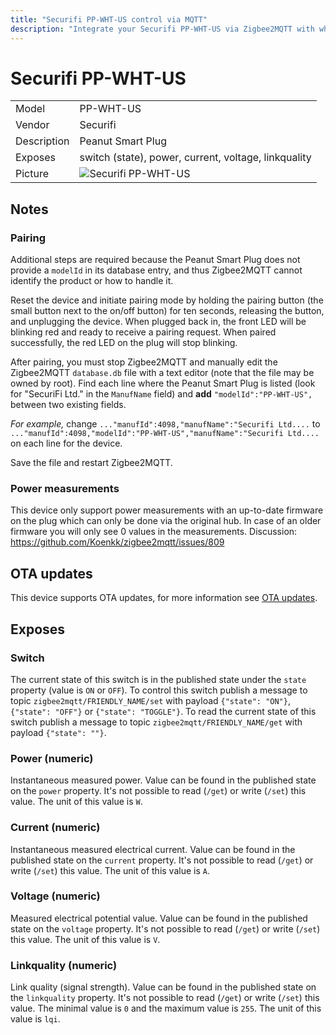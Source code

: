 ```yaml
---
title: "Securifi PP-WHT-US control via MQTT"
description: "Integrate your Securifi PP-WHT-US via Zigbee2MQTT with whatever smart home infrastructure you are using without the vendors bridge or gateway."
---
```


<!-- !!!! -->
<!-- ATTENTION: This file is auto-generated through docgen! -->
<!-- You can only edit the "## Notes"-Section. -->
<!-- !!!! -->

# Securifi PP-WHT-US

|     |     |
|-----|-----|
| Model | PP-WHT-US  |
| Vendor  | Securifi  |
| Description | Peanut Smart Plug |
| Exposes | switch (state), power, current, voltage, linkquality |
| Picture | ![Securifi PP-WHT-US](https://psi-4ward.github.io/zigbee2mqtt.io/images/devices/PP-WHT-US.jpg) |


## Notes


### Pairing
Additional steps are required because the Peanut Smart Plug does not provide a `modelId` in its database entry,
and thus Zigbee2MQTT cannot identify the product or how to handle it.

Reset the device and initiate pairing mode by holding the pairing button
(the small button next to the on/off button) for ten seconds, releasing the button,
and unplugging the device.
When plugged back in, the front LED will be blinking red and ready to receive a pairing request.
When paired successfully, the red LED on the plug will stop blinking.

After pairing, you must stop Zigbee2MQTT and manually edit the Zigbee2MQTT `database.db` file with a
text editor (note that the file may be owned by root).
Find each line where the Peanut Smart Plug is listed (look for "SecuriFi Ltd." in the `ManufName` field)
and **add** `"modelId":"PP-WHT-US",` between two existing fields.

*For example,* change `..."manufId":4098,"manufName":"Securifi Ltd....`
to `..."manufId":4098,"modelId":"PP-WHT-US","manufName":"Securifi Ltd....`
on each line for the device.

Save the file and restart Zigbee2MQTT.


### Power measurements
This device only support power measurements with an up-to-date firmware on the plug which can only be done
via the original hub. In case of an older firmware you will only see 0 values in the measurements.
Discussion: https://github.com/Koenkk/zigbee2mqtt/issues/809


## OTA updates
This device supports OTA updates, for more information see [OTA updates](../guide/usage/ota_updates.md).


## Exposes

### Switch 
The current state of this switch is in the published state under the `state` property (value is `ON` or `OFF`).
To control this switch publish a message to topic `zigbee2mqtt/FRIENDLY_NAME/set` with payload `{"state": "ON"}`, `{"state": "OFF"}` or `{"state": "TOGGLE"}`.
To read the current state of this switch publish a message to topic `zigbee2mqtt/FRIENDLY_NAME/get` with payload `{"state": ""}`.

### Power (numeric)
Instantaneous measured power.
Value can be found in the published state on the `power` property.
It's not possible to read (`/get`) or write (`/set`) this value.
The unit of this value is `W`.

### Current (numeric)
Instantaneous measured electrical current.
Value can be found in the published state on the `current` property.
It's not possible to read (`/get`) or write (`/set`) this value.
The unit of this value is `A`.

### Voltage (numeric)
Measured electrical potential value.
Value can be found in the published state on the `voltage` property.
It's not possible to read (`/get`) or write (`/set`) this value.
The unit of this value is `V`.

### Linkquality (numeric)
Link quality (signal strength).
Value can be found in the published state on the `linkquality` property.
It's not possible to read (`/get`) or write (`/set`) this value.
The minimal value is `0` and the maximum value is `255`.
The unit of this value is `lqi`.

